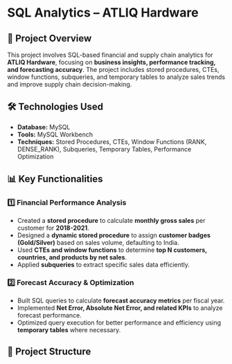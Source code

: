# SQL Analytics – ATLIQ Hardware

## 📌 Project Overview
This project involves SQL-based financial and supply chain analytics for **ATLIQ Hardware**, focusing on **business insights, performance tracking, and forecasting accuracy**. The project includes stored procedures, CTEs, window functions, subqueries, and temporary tables to analyze sales trends and improve supply chain decision-making.

## 🛠️ Technologies Used
- **Database:** MySQL  
- **Tools:** MySQL Workbench  
- **Techniques:** Stored Procedures, CTEs, Window Functions (RANK, DENSE_RANK), Subqueries, Temporary Tables, Performance Optimization  

## 📊 Key Functionalities
### **1️⃣ Financial Performance Analysis**
- Created a **stored procedure** to calculate **monthly gross sales** per customer for **2018-2021**.  
- Designed a **dynamic stored procedure** to assign **customer badges (Gold/Silver)** based on sales volume, defaulting to India.  
- Used **CTEs and window functions** to determine **top N customers, countries, and products by net sales**.  
- Applied **subqueries** to extract specific sales data efficiently.  

### **2️⃣ Forecast Accuracy & Optimization**
- Built SQL queries to calculate **forecast accuracy metrics** per fiscal year.  
- Implemented **Net Error, Absolute Net Error, and related KPIs** to analyze forecast performance.  
- Optimized query execution for better performance and efficiency using **temporary tables** where necessary.  

## 📂 Project Structure
